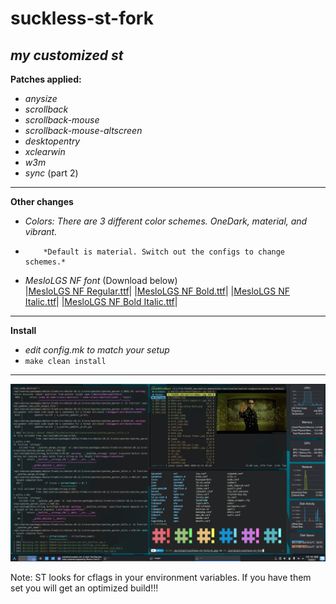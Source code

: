 # **suckless-st-fork**
## *my customized st*

**Patches applied:**
  - *anysize*
  - *scrollback*
  - *scrollback-mouse*
  - *scrollback-mouse-altscreen*
  - *desktopentry*
  - *xclearwin*
  - *w3m*
  - *sync* (part 2)
___
**Other changes**
- *Colors: There are 3 different color schemes. OneDark, material, and vibrant.*  
-         *Default is material. Switch out the configs to change schemes.*
- *MesloLGS NF font* (Download below)  
|[MesloLGS NF Regular.ttf](https://github.com/romkatv/powerlevel10k-media/raw/master/MesloLGS%20NF%20Regular.ttf)|
|[MesloLGS NF Bold.ttf](https://github.com/romkatv/powerlevel10k-media/raw/master/MesloLGS%20NF%20Bold.ttf)|
|[MesloLGS NF Italic.ttf](https://github.com/romkatv/powerlevel10k-media/raw/master/MesloLGS%20NF%20Italic.ttf)|
|[MesloLGS NF Bold Italic.ttf](https://github.com/romkatv/powerlevel10k-media/raw/master/MesloLGS%20NF%20Bold%20Italic.ttf)|
___
**Install**
- *edit config.mk to match your setup*
- `make clean install`
___

![st](st.png)

Note: ST looks for cflags in your environment variables. If you have them set you will get an optimized build!!!
